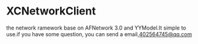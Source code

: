 # XCNetworkClient
the  network ramework base on AFNetwork 3.0 and YYModel.It  simple to use.if you have some question, you can send a email,402564745@qq.com 

